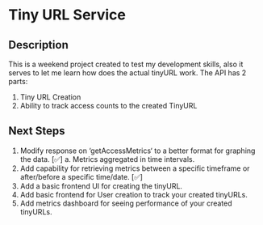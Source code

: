 # Tiny URL Service

## Description

This is a weekend project created to test my development skills, also it serves to let me learn how does the actual tinyURL work.  The API has 2 parts:

1. Tiny URL Creation
2. Ability to track access counts to the created TinyURL

## Next Steps

1. Modify response on ‘getAccessMetrics‘ to a better format for graphing the data. [✅]
    a. Metrics aggregated in time intervals.
3. Add capability for retrieving metrics between a specific timeframe or after/before a specific time/date. [✅]
4. Add a basic frontend UI for creating the tinyURL.
5. Add basic frontend for User creation to track your created tinyURLs.
6. Add metrics dashboard for seeing performance of your created tinyURLs.
